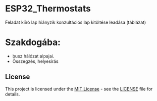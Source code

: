 # ESP32_Thermostats

Feladat kiíró lap hiányzik
konzultációs lap kitöltése leadása (táblázat)

# Szakdogába:
  - busz hálózat alpajai.
  - Összegzés, helyesírás

## License

This project is licensed under the [MIT License](LICENSE) - see the [LICENSE](LICENSE) file for details.
